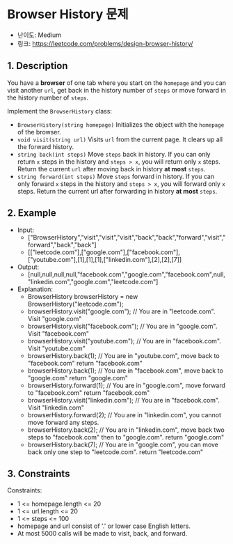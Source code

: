 # Browser History 문제

- 난이도: Medium
- 링크: https://leetcode.com/problems/design-browser-history/

## 1. Description

You have a **browser** of one tab where you start on the ```homepage``` and you can visit another ```url```, get back in the history number of ```steps``` or move forward in the history number of ```steps```.

Implement the ```BrowserHistory``` class:

- ```BrowserHistory(string homepage)``` Initializes the object with the ```homepage``` of the browser.
- ```void visit(string url)``` Visits ```url``` from the current page. It clears up all the forward history.
- ```string back(int steps)``` Move ```steps``` back in history. If you can only return ```x``` steps in the history and ```steps > x```, you will return only ```x``` steps. Return the current ```url``` after moving back in history **at most** ```steps```.
- ```string forward(int steps)``` Move ```steps``` forward in history. If you can only forward ```x``` steps in the history and ```steps > x```, you will forward only ```x``` steps. Return the current url after forwarding in history **at most** ```steps```.

## 2. Example

- Input:
  - ["BrowserHistory","visit","visit","visit","back","back","forward","visit","forward","back","back"]
  - [["leetcode.com"],["google.com"],["facebook.com"],["youtube.com"],[1],[1],[1],["linkedin.com"],[2],[2],[7]]
- Output:
  - [null,null,null,null,"facebook.com","google.com","facebook.com",null,"linkedin.com","google.com","leetcode.com"]
- Explanation:
  - BrowserHistory browserHistory = new BrowserHistory("leetcode.com");
  - browserHistory.visit("google.com");       // You are in "leetcode.com". Visit "google.com"
  - browserHistory.visit("facebook.com");     // You are in "google.com". Visit "facebook.com"
  - browserHistory.visit("youtube.com");      // You are in "facebook.com". Visit "youtube.com"
  - browserHistory.back(1);                   // You are in "youtube.com", move back to "facebook.com" return "facebook.com"
  - browserHistory.back(1);                   // You are in "facebook.com", move back to "google.com" return "google.com"
  - browserHistory.forward(1);                // You are in "google.com", move forward to "facebook.com" return "facebook.com"
  - browserHistory.visit("linkedin.com");     // You are in "facebook.com". Visit "linkedin.com"
  - browserHistory.forward(2);                // You are in "linkedin.com", you cannot move forward any steps.
  - browserHistory.back(2);                   // You are in "linkedin.com", move back two steps to "facebook.com" then to "google.com". return "google.com"
  - browserHistory.back(7);                   // You are in "google.com", you can move back only one step to "leetcode.com". return "leetcode.com"
 
## 3. Constraints

Constraints:

- 1 <= homepage.length <= 20
- 1 <= url.length <= 20
- 1 <= steps <= 100
- homepage and url consist of  '.' or lower case English letters.
- At most 5000 calls will be made to visit, back, and forward.
